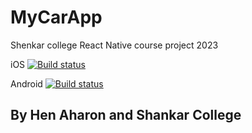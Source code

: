 # MyCarApp

Shenkar college React Native course project 2023

iOS
[![Build status](https://build.appcenter.ms/v0.1/apps/c6a7057b-e6ff-42d5-9c48-8166a769f247/branches/dev/badge)](https://appcenter.ms)

Android
[![Build status](https://build.appcenter.ms/v0.1/apps/8c702e1e-5b96-4bbf-9af9-b948afb93eb6/branches/dev/badge)](https://appcenter.ms)

## By Hen Aharon and Shankar College
